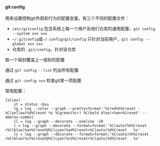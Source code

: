 #### git config

用来设置控制git外观和行为的配置变量。有三个不同的配置文件：

* `/etc/gitconfig` 包含系统上每一个用户及他们仓库的通用配置，`git config --system xxx xxx`
* `~/.gitconfig`或`~/.config/git/config` 只针对当前用户，`git config --global xxx xxx`
* 仓库的 `.git/config`，针对该仓库

每一个级别覆盖上一级别的配置

通过 `git config --list` 列出所有配置

通过 `git config xxx` 检查git某一项配置

常用配置：

```
[alias]
	st = status -bsu
	lg = log --color --graph --pretty=format:'%Cred%h%Creset -%C(yellow)%d%Creset %s %Cgreen(%cr) %C(bold blue)<%an>%Creset' --abbrev-commit
	ll = log --graph --decorate --oneline -10
	l = log --graph --decorate --format=format:'%C(auto)%h%Creset <%C(blue)%an%Creset@%C(cyan)%ad%Creset>%C(auto)%d%Creset   %s'
	lc = log --graph --decorate --format=format:'%C(auto)%h%Creset <%C(blue)%cn%Creset@%C(cyan)%cd%Creset>%C(auto)%d%Creset   %s'
```
